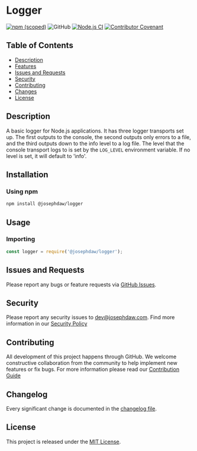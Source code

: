 # Logger
[![npm (scoped)](https://img.shields.io/npm/v/%40josephdaw/logger
)](https://www.npmjs.com/package/@josephdaw/logger)
![GitHub](https://img.shields.io/github/license/josephdaw/logger)
[![Node.js CI](https://github.com/josephdaw/logger/actions/workflows/node-testing.yml/badge.svg)](https://github.com/josephdaw/logger/actions/workflows/node-testing.yml)
[![Contributor Covenant](https://img.shields.io/badge/Contributor%20Covenant-2.1-4baaaa.svg)](code_of_conduct.md)


## Table of Contents
- [Description](#description)
- [Features](#features)
- [Issues and Requests](#issues-and-requests)
- [Security](#security)
- [Contributing](#contributing)
- [Changes](#changelog)
- [License](#license)


## Description
A basic logger for Node.js applications. It has three logger transports set up. The first outputs to the console, the second outputs only errors to a file, and the third outputs down to the info level to a log file. 
The level that the console transport logs to is set by the `LOG_LEVEL` environment variable. If no level is set, it will default to 'info'.

## Installation
### Using npm
```bash
npm install @josephdaw/logger
```

## Usage
### Importing
```javascript
const logger = require('@josephdaw/logger');
```


## Issues and Requests
Please report any bugs or feature requests via [GitHub Issues](https://github.com/josephdaw/logger/issues). 

## Security 
Please report any security issues to [dev@josephdaw.com](mailto:dev@josephdaw.com). Find more information in our [Security Policy](.github/SECURITY.md)

## Contributing
All development of this project happens through GitHub. We welcome constructive collaboration from the community to help implement new features or fix bugs. For more information please read our [Contribution Guide](.github/CONTRIBUTING.md)

## Changelog
Every significant change is documented in the [changelog file](CHANGELOG.md). 

## License
This project is released under the [MIT License](LICENSE).
